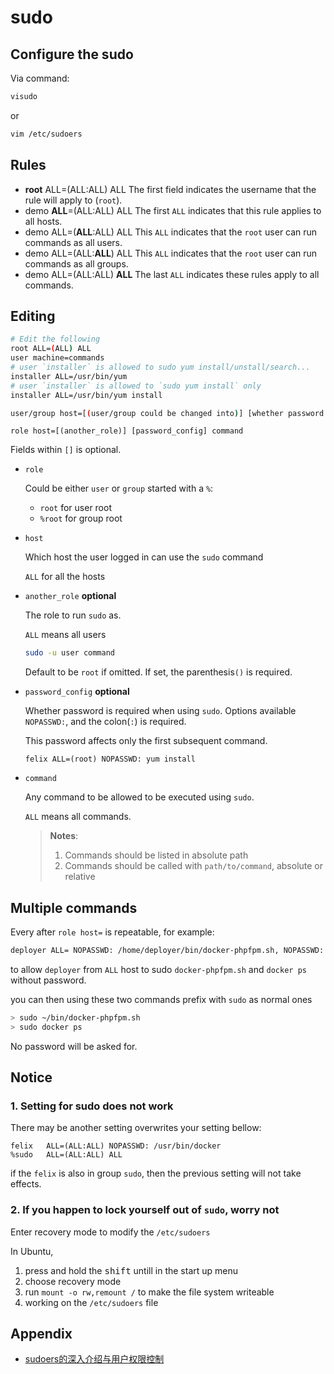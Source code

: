 # sudo

## Configure the sudo

Via command:

```bash
visudo
```

or

```bash
vim /etc/sudoers
```

## Rules

- __root__   ALL=(ALL:ALL) ALL
  The first field indicates the username that the rule will apply to (`root`).
- demo     __ALL__=(ALL:ALL) ALL
  The first `ALL` indicates that this rule applies to all hosts.
- demo     ALL=(__ALL__:ALL) ALL
  This `ALL` indicates that the `root` user can run commands as all users.
- demo     ALL=(ALL:__ALL__) ALL
  This `ALL` indicates that the `root` user can run commands as all groups.
- demo     ALL=(ALL:ALL) **ALL**
  The last `ALL` indicates these rules apply to all commands.

## Editing

```bash
# Edit the following
root ALL=(ALL) ALL
user machine=commands
# user `installer` is allowed to sudo yum install/unstall/search...
installer ALL=/usr/bin/yum
# user `installer` is allowed to `sudo yum install` only
installer ALL=/usr/bin/yum install
```

```bash
user/group host=[(user/group could be changed into)] [whether password needed] command list separated by comma
```

```text
role host=[(another_role)] [password_config] command
```

Fields within `[]` is optional.

- `role`

  Could be either `user` or `group` started with a `%`:

  - `root` for user root
  - `%root` for group root

- `host`
  
  Which host the user logged in can use the `sudo` command

  `ALL` for all the hosts

- `another_role` **optional**
  
  The role to run `sudo` as.

  `ALL` means all users

  ```bash
  sudo -u user command
  ```

  Default to be `root` if omitted.
  If set, the parenthesis`()` is required.

- `password_config` **optional**

  Whether password is required when using `sudo`. Options available `NOPASSWD:`, and the colon(`:`) is required.

  This password affects only the first subsequent command.

  ```text
  felix ALL=(root) NOPASSWD: yum install
  ```

- `command`

  Any command to be allowed to be executed using `sudo`.

  `ALL` means all commands.

  > **Notes**:
  >
  > 1. Commands should be listed in absolute path
  > 2. Commands should be called with `path/to/command`, absolute or relative

## Multiple commands

Every after `role host=` is repeatable, for example:

```bash
deployer ALL= NOPASSWD: /home/deployer/bin/docker-phpfpm.sh, NOPASSWD: /usr/bin/docker ps
```

to allow `deployer` from `ALL` host to sudo `docker-phpfpm.sh` and `docker ps` without password.

you can then using these two commands prefix with `sudo` as normal ones

```bash
> sudo ~/bin/docker-phpfpm.sh
> sudo docker ps
```

No password will be asked for.

## Notice

### 1. Setting for sudo does not work

There may be another setting overwrites your setting bellow:

```sudoers
felix   ALL=(ALL:ALL) NOPASSWD: /usr/bin/docker
%sudo   ALL=(ALL:ALL) ALL
```
if the `felix` is also in group `sudo`, then the previous setting will not take effects.

### 2. If you happen to lock yourself out of `sudo`, worry not

Enter recovery mode to modify the `/etc/sudoers`

In Ubuntu,

1. press and hold the <kbd>shift</kbd> untill in the start up menu
2. choose recovery mode
3. run `mount -o rw,remount /` to make the file system writeable
4. working on the `/etc/sudoers` file

## Appendix

- [sudoers的深入介绍与用户权限控制](https://segmentfault.com/a/1190000007394449)
